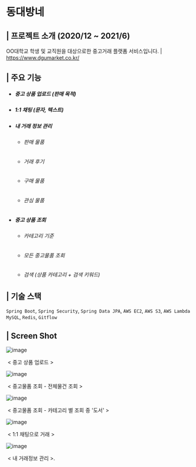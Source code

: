 # 동대방네 

## | 프로젝트 소개 (2020/12 ~ 2021/6)

OO대학교 학생 및 교직원을 대상으로한 중고거래 플랫폼 서비스입니다. | https://www.dgumarket.co.kr/ 

## | 주요 기능 

- ##### 중고 상품 업로드 (판매 목적)

- ##### 1:1 채팅 (문자, 텍스트)

- ##### 내 거래 정보 관리 

  - ###### 판매 물품

  - ###### 거래 후기 

  - ###### 구매 물품

  - ###### 관심 물품

- ##### 중고 상품 조회 

  - ###### 카테고리 기준

  - ###### 모든 중고물품 조회

  - ###### 검색 (상품 카테고리 + 검색 키워드)

## | 기술 스택 

`Spring Boot`, `Spring Security`, `Spring Data JPA`, `AWS EC2`, `AWS S3`, `AWS Lambda` `MySQL`, `Redis`, `Gitflow`

## | Screen Shot

![image](https://user-images.githubusercontent.com/70354365/176466898-416ac5bd-15e7-47a8-a28b-a01c20296100.png)

​													 < 중고 상품 업로드 > 

![image](https://user-images.githubusercontent.com/70354365/176466940-ca56edb8-4cd6-48a6-b52a-e1b8f7e91340.png)

​													 < 중고물품 조회 - 전체물건 조회 >

![image](https://user-images.githubusercontent.com/70354365/176466994-e84c911c-41f9-4be2-9c31-69d3db6cbca1.png)

​													 < 중고물품 조회 - 카테고리 별 조회 중 '도서' >

![image](https://user-images.githubusercontent.com/70354365/176467067-3c82eae7-badc-4d61-86d4-337c593ba992.png)

​												 < 1:1 채팅으로 거래 > 		

![image](https://user-images.githubusercontent.com/70354365/176467121-1f3c1ca4-923e-407f-b46e-1c7e72e7d4fb.png)

​							  < 내 거래정보 관리 >. 										

